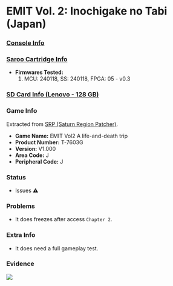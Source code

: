 # EMIT Vol. 2: Inochigake no Tabi (Japan)

### [Console Info](../../../../../Info/Consoles/VA13/README.md)

### [Saroo Cartridge Info](../../../../../Info/Cartridges/RetroGameParadiseStore/1.32F/README.md)

- <b>Firmwares Tested:</b>
  1. MCU: 240118, SS: 240118, FPGA: 05 - v0.3

### [SD Card Info (Lenovo - 128 GB)](../../../../../Info/SdCards/Lenovo/128GB/fat32/README.md)

### Game Info

Extracted from [SRP (Saturn Region Patcher)](https://segaxtreme.net/resources/saturn-region-patcher.81/download).

- <b>Game Name:</b> EMIT Vol2 A life-and-death trip
- <b>Product Number:</b> T-7603G
- <b>Version:</b> V1.000
- <b>Area Code:</b> J
- <b>Peripheral Code:</b> J

### Status

- Issues :warning:

### Problems

- It does freezes after access `Chapter 2`.

### Extra Info

- It does need a full gameplay test.

### Evidence

[![](https://img.youtube.com/vi/Iq4OtA2xVow/0.jpg)](https://www.youtube.com/watch?v=Iq4OtA2xVow)
